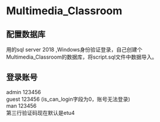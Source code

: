 # Multimedia_Classroom

## 配置数据库
用的sql server 2018 ,Windows身份验证登录，自己创建个Multimedia_Classroom的数据库，将script.sql文件中数据导入。

## 登录账号
admin  123456  
guest  123456 (is_can_login字段为0，账号无法登录)  
man    123456  
第三行验证码现在默认是etu4
  
